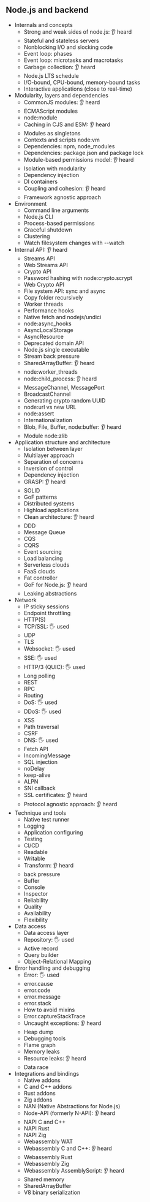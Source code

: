 ## Node.js and backend

- Internals and concepts
  - Strong and weak sides of node.js: 👂 heard
  - Stateful and stateless servers
  - Nonblocking I/O and slocking code
  - Event loop: phases
  - Event loop: microtasks and macrotasks
  - Garbage collection: 👂 heard
  - Node.js LTS schedule
  - I/O-bound, CPU-bound, memory-bound tasks
  - Interactive applications (close to real-time)
- Modularity, layers and dependencies
  - CommonJS modules: 👂 heard
  - ECMAScript modules
  - node:module
  - Caching in CJS and ESM: 👂 heard
  - Modules as singletons
  - Contexts and scripts node:vm
  - Dependencies: npm, node_modules
  - Dependencies: package.json and package lock
  - Module-based permissions model: 👂 heard
  - Isolation with modularity
  - Dependency injection
  - DI containers
  - Coupling and cohesion: 👂 heard
  - Framework agnostic approach
- Environment
  - Command line arguments
  - Node.js CLI
  - Process-based permissions
  - Graceful shutdown
  - Clustering
  - Watch filesystem changes with --watch
- Internal API: 👂 heard
  - Streams API
  - Web Streams API
  - Crypto API
  - Password hashing with node:crypto.scrypt
  - Web Crypto API
  - File system API: sync and async
  - Copy folder recursively
  - Worker threads
  - Performance hooks
  - Native fetch and nodejs/undici
  - node:async_hooks
  - AsyncLocalStorage
  - AsyncResource
  - Deprecated domain API
  - Node.js single executable
  - Stream back pressure
  - SharedArrayBuffer: 👂 heard
  - node:worker_threads
  - node:child_process: 👂 heard
  - MessageChannel, MessagePort
  - BroadcastChannel
  - Generating crypto random UUID
  - node:url vs new URL
  - node:assert
  - Internationalization
  - Blob, File, Buffer, node:buffer: 👂 heard
  - Module node:zlib
- Application structure and architecture
  - Isolation between layer
  - Multilayer approach
  - Separation of concerns
  - Inversion of control
  - Dependency injection
  - GRASP: 👂 heard
  - SOLID
  - GoF patterns
  - Distributed systems
  - Highload applications
  - Clean architecture: 👂 heard
  - DDD
  - Message Queue
  - CQS
  - CQRS
  - Event sourcing
  - Load balancing
  - Serverless clouds
  - FaaS clouds
  - Fat controller
  - GoF for Node.js: 👂 heard
  - Leaking abstractions
- Network
  - IP sticky sessions
  - Endpoint throttling
  - HTTP(S)
  - TCP/SSL: 🖐️ used
  - UDP
  - TLS
  - Websocket: 🖐️ used
  - SSE: 🖐️ used
  - HTTP/3 (QUIC): 🖐️ used
  - Long polling
  - REST
  - RPC
  - Routing
  - DoS: 🖐️ used
  - DDoS: 🖐️ used
  - XSS
  - Path traversal
  - CSRF
  - DNS: 🖐️ used
  - Fetch API
  - IncomingMessage
  - SQL injection
  - noDelay
  - keep-alive
  - ALPN
  - SNI callback
  - SSL certificates: 👂 heard
  - Protocol agnostic approach: 👂 heard
- Technique and tools
  - Native test runner
  - Logging
  - Application configuring
  - Testing
  - CI/CD
  - Readable
  - Writable
  - Transform: 👂 heard
  - back pressure
  - Buffer
  - Console
  - Inspector
  - Reliability
  - Quality
  - Availability
  - Flexibility
- Data access
  - Data access layer
  - Repository: 🖐️ used
  - Active record
  - Query builder
  - Object-Relational Mapping
- Error handling and debugging
  - Error: 🖐️ used
  - error.cause
  - error.code
  - error.message
  - error.stack
  - How to avoid mixins
  - Error.captureStackTrace
  - Uncaught exceptions: 👂 heard
  - Heap dump
  - Debugging tools
  - Flame graph
  - Memory leaks
  - Resource leaks: 👂 heard
  - Data race
- Integrations and bindings
  - Native addons
  - C and C++ addons
  - Rust addons
  - Zig addons
  - NAN (Native Abstractions for Node.js)
  - Node-API (formerly N-API): 👂 heard
  - NAPI C and C++
  - NAPI Rust
  - NAPI Zig
  - Webassembly WAT
  - Webassembly C and C++: 👂 heard
  - Webassembly Rust
  - Webassembly Zig
  - Webassembly AssemblyScript: 👂 heard
  - Shared memory
  - SharedArrayBuffer
  - V8 binary serialization
